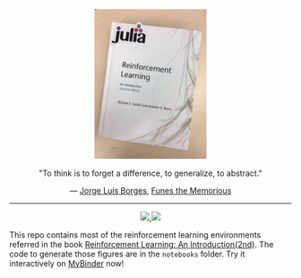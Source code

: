 <div align="center"> 
<a href="http://incompleteideas.net/book/the-book-2nd.html">
<img src="RLIntro2Cover-min.jpg" alt="RLIntro2Cover-min.jpg" title="RLIntro" width="200"/> 
</a>
<p> "To think is to forget a difference, to generalize, to abstract."</p>
<p>― <a href="https://en.wikipedia.org/wiki/Jorge_Luis_Borges">Jorge Luis Borges</a>, <a href="https://en.wikipedia.org/wiki/Funes_the_Memorious">Funes the Memorious</a></p>
</div>

<hr>

<p align="center">
    <a href="https://github.com/JuliaReinforcementLearning/ReinforcementLearning.jl">
        <img src="https://img.shields.io/badge/powered%20by-ReinforcementLearning.jl-brightgreen">
    </a>
    <a href="https://mybinder.org/v2/gh/JuliaReinforcementLearning/ReinforcementLearningAnIntroduction.jl/master">
        <img src="https://mybinder.org/badge_logo.svg">
    </a>
</p>

This repo contains most of the reinforcement learning environments referred in the book [Reinforcement Learning: An Introduction(2nd)](http://incompleteideas.net/book/the-book-2nd.html). The code to generate those figures are in the `notebooks` folder. Try it interactively on [MyBinder](https://mybinder.org/v2/gh/JuliaReinforcementLearning/ReinforcementLearningAnIntroduction.jl/master) now! 
